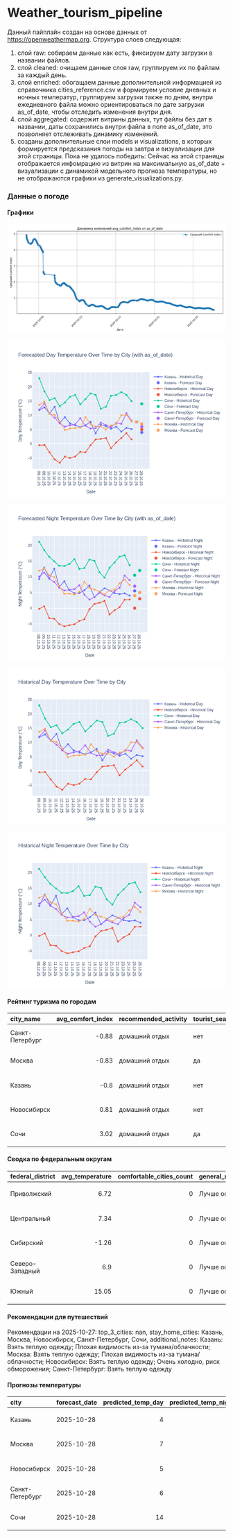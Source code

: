 # Weather_tourism_pipeline
Данный пайплайн создан на основе данных от https://openweathermap.org.
Структура слоев следующая:
  1) слой raw: 
  собираем данные как есть, фиксируем дату загрузки в названии файлов.
  2) слой cleaned:
  очищаем данные слоя raw, группируем их по файлам за каждый день.
  3) слой enriched:
  обогащаем данные дополнительной информацией из справочника cities_reference.csv и формируем условие дневных и ночных температур,
  группируем загрузки также по дням, внутри ежедневного файла можно ориентироваться по дате загрузки as_of_date, чтобы отследить изменения внутри дня.
  4) слой aggregated:
   содержит витрины данных, тут файлы без дат в названии, даты сохранились внутри файла в поле as_of_date, это позволняет отслеживать динамику изменений.
  6) созданы дополнительные слои models и visualizations, в которых формируется предсказания погоды на завтра и визуализации для этой страницы.
  Пока не удалось победить: Сейчас на этой страницы отображается инфомрацию из витрин на максимальную as_of_date + визуализации с динамикой модельного прогноза температуры, 
  но не отображаются графики из generate_visualizations.py.
<!-- WEATHER DATA START -->
### Данные о погоде

#### Графики
![Comfort Index Trend](data/visualizations/comfort_index_trend.png)

![Forecasted Day Temperature](data/visualizations/forecasted_day_temperature.png)

![Forecasted Night Temperature](data/visualizations/forecasted_night_temperature.png)

![Historical Day Temperature](data/visualizations/historical_day_temperature.png)

![Historical Night Temperature](data/visualizations/historical_night_temperature.png)

#### Рейтинг туризма по городам
| city_name       |   avg_comfort_index | recommended_activity   | tourist_season_match   | tourism_season   | tour_recommendation       | as_of_date          |
|:----------------|--------------------:|:-----------------------|:-----------------------|:-----------------|:--------------------------|:--------------------|
| Санкт-Петербург |               -0.88 | домашний отдых         | нет                    | Май-Сентябрь     | домашний отдых вне сезона | 2025-10-27 03:25:00 |
| Москва          |               -0.83 | домашний отдых         | да                     | Круглогодично    | домашний отдых в сезон    | 2025-10-27 03:25:00 |
| Казань          |               -0.8  | домашний отдых         | нет                    | Май-Сентябрь     | домашний отдых вне сезона | 2025-10-27 03:25:00 |
| Новосибирск     |                0.81 | домашний отдых         | нет                    | Июнь-Август      | домашний отдых вне сезона | 2025-10-27 03:25:00 |
| Сочи            |                3.02 | домашний отдых         | да                     | Май-Октябрь      | домашний отдых в сезон    | 2025-10-27 03:25:00 |

#### Сводка по федеральным округам
| federal_district   |   avg_temperature |   comfortable_cities_count | general_recommendation   | as_of_date          |
|:-------------------|------------------:|---------------------------:|:-------------------------|:--------------------|
| Приволжский        |              6.72 |                          0 | Лучше остаться дома      | 2025-10-27 03:25:00 |
| Центральный        |              7.34 |                          0 | Лучше остаться дома      | 2025-10-27 03:25:00 |
| Сибирский          |             -1.26 |                          0 | Лучше остаться дома      | 2025-10-27 03:25:00 |
| Северо-Западный    |              6.9  |                          0 | Лучше остаться дома      | 2025-10-27 03:25:00 |
| Южный              |             15.05 |                          0 | Лучше остаться дома      | 2025-10-27 03:25:00 |

#### Рекомендации для путешествий
Рекомендации на 2025-10-27: top_3_cities: nan, stay_home_cities: Казань, Москва, Новосибирск, Санкт-Петербург, Сочи, additional_notes: Казань: Взять теплую одежду; Плохая видимость из-за тумана/облачности; Москва: Взять теплую одежду; Плохая видимость из-за тумана/облачности; Новосибирск: Взять теплую одежду; Очень холодно, риск обморожения; Санкт-Петербург: Взять теплую одежду

#### Прогнозы температуры
| city            | forecast_date   |   predicted_temp_day |   predicted_temp_night | model_type       | as_of_date          |
|:----------------|:----------------|---------------------:|-----------------------:|:-----------------|:--------------------|
| Казань          | 2025-10-28      |                    4 |                      3 | LinearRegression | 2025-10-27 03:25:30 |
| Москва          | 2025-10-28      |                    7 |                      5 | LinearRegression | 2025-10-27 03:25:30 |
| Новосибирск     | 2025-10-28      |                    5 |                      3 | LinearRegression | 2025-10-27 03:25:30 |
| Санкт-Петербург | 2025-10-28      |                    6 |                      5 | LinearRegression | 2025-10-27 03:25:30 |
| Сочи            | 2025-10-28      |                   14 |                     12 | LinearRegression | 2025-10-27 03:25:30 |


<!-- WEATHER DATA END -->

